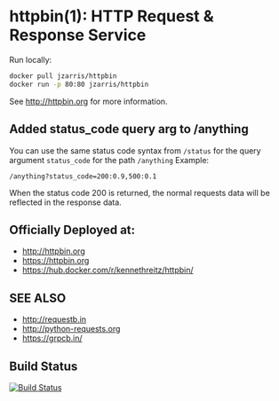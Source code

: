 # httpbin(1): HTTP Request & Response Service

Run locally:
```sh
docker pull jzarris/httpbin
docker run -p 80:80 jzarris/httpbin
```

See http://httpbin.org for more information.

## Added status_code query arg to /anything
You can use the same status code syntax from `/status` for the query argument `status_code` for the path `/anything`
Example: 
```
/anything?status_code=200:0.9,500:0.1
```
When the status code 200 is returned, the normal requests data will be reflected in the response data.

## Officially Deployed at:

- http://httpbin.org
- https://httpbin.org
- https://hub.docker.com/r/kennethreitz/httpbin/


## SEE ALSO

- http://requestb.in
- http://python-requests.org
- https://grpcb.in/

## Build Status

[![Build Status](https://travis-ci.org/requests/httpbin.svg?branch=master)](https://travis-ci.org/requests/httpbin)
